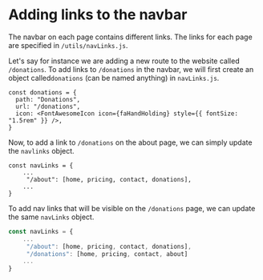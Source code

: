 # Adding links to the navbar

The navbar on each page contains different links. The links for each page are specified in `/utils/navLinks.js`.

Let's say for instance we are adding a new route to the website called `/donations`. To add links to `/donations` in the navbar, we will first create an object called`donations` (can be named anything) in `navLinks.js`.

```
const donations = {
  path: "Donations",
  url: "/donations",
  icon: <FontAwesomeIcon icon={faHandHolding} style={{ fontSize: "1.5rem" }} />,
}
```

Now, to add a link to `/donations` on the about page, we can simply update the `navlinks` object.

```
const navLinks = {
    ...
     "/about": [home, pricing, contact, donations],
    ...
}
```

To add nav links that will be visible on the `/donations` page, we can update the same `navLinks` object.

```js hl_lines="4"
const navLinks = {
    ...
     "/about": [home, pricing, contact, donations],
     "/donations": [home, pricing, contact, about]
    ...
}
```
